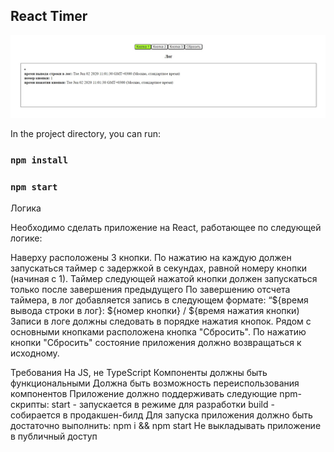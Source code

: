 ## React Timer

![Image alt](https://github.com/EvgeniyBudaev/react-timer/raw/master/public/images/readme1.jpg)

In the project directory, you can run:
### `npm install`
### `npm start`

Логика

Необходимо сделать приложение на React, работающее по следующей логике:

Наверху расположены 3 кнопки. По нажатию на каждую должен запускаться таймер с задержкой в секундах, равной номеру кнопки (начиная с 1).
Таймер следующей нажатой кнопки должен запускаться только после завершения предыдущего
По завершению отсчета таймера, в лог добавляется запись в следующем формате: “${время вывода строки в лог}: ${номер кнопки} /  ${время нажатия кнопки)
Записи в логе должны следовать в порядке нажатия кнопок.
Рядом с основными кнопками расположена кнопка "Сбросить". По нажатию кнопки "Сбросить" состояние приложения должно возвращаться к исходному.

Требования
На JS, не TypeScript
Компоненты должны быть функциональными
Должна быть возможность переиспользования компонентов
Приложение должно поддерживать следующие npm-скрипты:
start - запускается в режиме для разработки
build - собирается в продакшен-билд
Для запуска приложения должно быть достаточно выполнить: npm i && npm start
Не выкладывать приложение в публичный доступ


